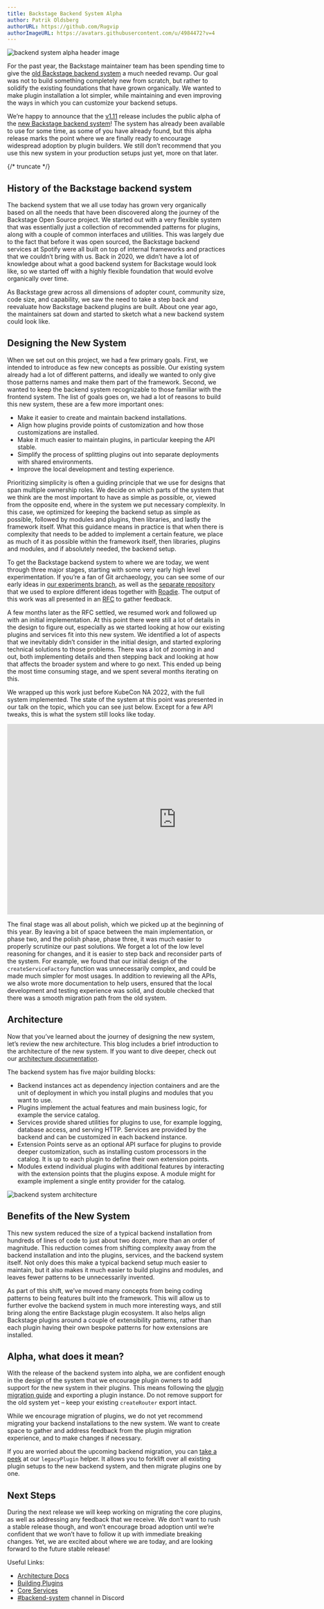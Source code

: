 ```yaml
---
title: Backstage Backend System Alpha
author: Patrik Oldsberg
authorURL: https://github.com/Rugvip
authorImageURL: https://avatars.githubusercontent.com/u/4984472?v=4
---
```


![backend system alpha header image](assets/2023-02-15/backend-system-alpha.gif)

For the past year, the Backstage maintainer team has been spending time to give the [old Backstage backend system](https://backstage.io/docs/plugins/backend-plugin) a much needed revamp. Our goal was not to build something completely new from scratch, but rather to solidify the existing foundations that have grown organically. We wanted to make plugin installation a lot simpler, while maintaining and even improving the ways in which you can customize your backend setups.

We’re happy to announce that the [v1.11](https://backstage.io/docs/releases/v1.11.0) release includes the public alpha of the [new Backstage backend system](https://backstage.io/docs/backend-system/)! The system has already been available to use for some time, as some of you have already found, but this alpha release marks the point where we are finally ready to encourage widespread adoption by plugin builders. We still don’t recommend that you use this new system in your production setups just yet, more on that later.

<!-- prettier-ignore -->
{/* truncate */}

## History of the Backstage backend system

The backend system that we all use today has grown very organically based on all the needs that have been discovered along the journey of the Backstage Open Source project. We started out with a very flexible system that was essentially just a collection of recommended patterns for plugins, along with a couple of common interfaces and utilities. This was largely due to the fact that before it was open sourced, the Backstage backend services at Spotify were all built on top of internal frameworks and practices that we couldn’t bring with us. Back in 2020, we didn’t have a lot of knowledge about what a good backend system for Backstage would look like, so we started off with a highly flexible foundation that would evolve organically over time.

As Backstage grew across all dimensions of adopter count, community size, code size, and capability, we saw the need to take a step back and reevaluate how Backstage backend plugins are built. About one year ago, the maintainers sat down and started to sketch what a new backend system could look like.

## Designing the New System

When we set out on this project, we had a few primary goals. First, we intended to introduce as few new concepts as possible. Our existing system already had a lot of different patterns, and ideally we wanted to only give those patterns names and make them part of the framework. Second, we wanted to keep the backend system recognizable to those familiar with the frontend system. The list of goals goes on, we had a lot of reasons to build this new system, these are a few more important ones:

- Make it easier to create and maintain backend installations.
- Align how plugins provide points of customization and how those customizations are installed.
- Make it much easier to maintain plugins, in particular keeping the API stable.
- Simplify the process of splitting plugins out into separate deployments with shared environments.
- Improve the local development and testing experience.

Prioritizing simplicity is often a guiding principle that we use for designs that span multiple ownership roles. We decide on which parts of the system that we think are the most important to have as simple as possible, or, viewed from the opposite end, where in the system we put necessary complexity. In this case, we optimized for keeping the backend setup as simple as possible, followed by modules and plugins, then libraries, and lastly the framework itself. What this guidance means in practice is that when there is complexity that needs to be added to implement a certain feature, we place as much of it as possible within the framework itself, then libraries, plugins and modules, and if absolutely needed, the backend setup.

To get the Backstage backend system to where we are today, we went through three major stages, starting with some very early high level experimentation. If you’re a fan of Git archaeology, you can see some of our early ideas in [our experiments branch](https://github.com/backstage/backstage/commit/fd3e6b67fef25a04789779700db4c37047d59d1b), as well as the [separate repository](https://github.com/backstage/backend-system-exploration) that we used to explore different ideas together with [Roadie](https://roadie.io/). The output of this work was all presented in an [RFC](https://github.com/backstage/backstage/issues/11611) to gather feedback.

A few months later as the RFC settled, we resumed work and followed up with an initial implementation. At this point there were still a lot of details in the design to figure out, especially as we started looking at how our existing plugins and services fit into this new system. We identified a lot of aspects that we inevitably didn’t consider in the initial design, and started exploring technical solutions to those problems. There was a lot of zooming in and out, both implementing details and then stepping back and looking at how that affects the broader system and where to go next. This ended up being the most time consuming stage, and we spent several months iterating on this.

We wrapped up this work just before KubeCon NA 2022, with the full system implemented. The state of the system at this point was presented in our talk on the topic, which you can see just below. Except for a few API tweaks, this is what the system still looks like today.

<iframe width="780" height="440" src="https://www.youtube.com/embed/ZXF7uxrEBVY" frameBorder="0" allow="accelerometer; autoplay; encrypted-media; gyroscope; picture-in-picture" allowFullScreen></iframe>

<br/>

The final stage was all about polish, which we picked up at the beginning of this year. By leaving a bit of space between the main implementation, or phase two, and the polish phase, phase three, it was much easier to properly scrutinize our past solutions. We forget a lot of the low level reasoning for changes, and it is easier to step back and reconsider parts of the system. For example, we found that our initial design of the `createServiceFactory` function was unnecessarily complex, and could be made much simpler for most usages. In addition to reviewing all the APIs, we also wrote more documentation to help users, ensured that the local development and testing experience was solid, and double checked that there was a smooth migration path from the old system.

## Architecture

Now that you’ve learned about the journey of designing the new system, let’s review the new architecture. This blog includes a brief introduction to the architecture of the new system. If you want to dive deeper, check out our [architecture documentation](https://backstage.io/docs/backend-system/architecture/).

The backend system has five major building blocks:

- Backend instances act as dependency injection containers and are the unit of deployment in which you install plugins and modules that you want to use.
- Plugins implement the actual features and main business logic, for example the service catalog.
- Services provide shared utilities for plugins to use, for example logging, database access, and serving HTTP. Services are provided by the backend and can be customized in each backend instance.
- Extension Points serve as an optional API surface for plugins to provide deeper customization, such as installing custom processors in the catalog. It is up to each plugin to define their own extension points.
- Modules extend individual plugins with additional features by interacting with the extension points that the plugins expose. A module might for example implement a single entity provider for the catalog.

![backend system architecture](assets/2023-02-15/backend-system-architecture.png)

## Benefits of the New System

This new system reduced the size of a typical backend installation from hundreds of lines of code to just about two dozen, more than an order of magnitude. This reduction comes from shifting complexity away from the backend installation and into the plugins, services, and the backend system itself. Not only does this make a typical backend setup much easier to maintain, but it also makes it much easier to build plugins and modules, and leaves fewer patterns to be unnecessarily invented.

As part of this shift, we’ve moved many concepts from being coding patterns to being features built into the framework. This will allow us to further evolve the backend system in much more interesting ways, and still bring along the entire Backstage plugin ecosystem. It also helps align Backstage plugins around a couple of extensibility patterns, rather than each plugin having their own bespoke patterns for how extensions are installed.

## Alpha, what does it mean?

With the release of the backend system into alpha, we are confident enough in the design of the system that we encourage plugin owners to add support for the new system in their plugins. This means following the [plugin migration guide](https://backstage.io/docs/backend-system/building-plugins-and-modules/migrating) and exporting a plugin instance. Do not remove support for the old system yet – keep your existing `createRouter` export intact.

While we encourage migration of plugins, we do not yet recommend migrating your backend installations to the new system. We want to create space to gather and address feedback from the plugin migration experience, and to make changes if necessary.

If you are worried about the upcoming backend migration, you can [take a peek](https://backstage.io/docs/backend-system/building-backends/migrating#migrating-the-index-file) at our `legacyPlugin` helper. It allows you to forklift over all existing plugin setups to the new backend system, and then migrate plugins one by one.

## Next Steps

During the next release we will keep working on migrating the core plugins, as well as addressing any feedback that we receive. We don’t want to rush a stable release though, and won’t encourage broad adoption until we’re confident that we won’t have to follow it up with immediate breaking changes. Yet, we are excited about where we are today, and are looking forward to the future stable release!

Useful Links:

- [Architecture Docs](https://backstage.io/docs/backend-system/architecture/)
- [Building Plugins](https://backstage.io/docs/backend-system/building-plugins-and-modules/)
- [Core Services](https://backstage.io/docs/backend-system/core-services/)
- [#backend-system](https://discord.com/channels/687207715902193673/1034089724664610938) channel in Discord

